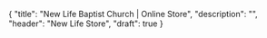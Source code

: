 {
	"title": "New Life Baptist Church | Online Store",
	"description": "",
	"header": "New Life Store",
	"draft": true
}